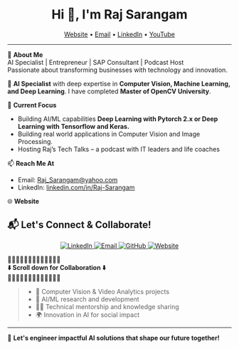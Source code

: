<h1 align="center">Hi 👋, I'm Raj Sarangam</h1>

<p align="center">
  <a href="https://RajSarangam.com">Website</a> • 
  <a href="mailto:raj_sarangam@yahoo.com">Email</a> • 
  <a href="https://www.linkedin.com/in/Raj-Sarangam/">LinkedIn</a> • 
  <a href="https://www.YouTube.com/@RajSarangam/">YouTube</a>
</p>

---

🎯 **About Me**  
AI Specialist | Entrepreneur | SAP Consultant | Podcast Host   
Passionate about transforming businesses with technology and innovation.

🎯 **AI Specialist** with deep expertise in **Computer Vision, Machine Learning, and Deep Learning**. I have completed **Master of OpenCV University**.

💼 **Current Focus**  
- Building AI/ML capabilities **Deep Learning with Pytorch 2.x or Deep Learning with Tensorflow and Keras.**  
- Building real world applications in Computer Vision and Image Processing.  
- Hosting Raj’s Tech Talks – a podcast with IT leaders and life coaches

📫 **Reach Me At**  
- Email: [Raj_Sarangam@yahoo.com](mailto:Raj_Sarangam@yahoo.com)  
- LinkedIn: [linkedin.com/in/Raj-Sarangam](https://linkedin.com/in/Raj-Sarangam)

🌐 **Website**  




## 📬 Let's Connect & Collaborate!

<p align="center">
  <a href="https://www.linkedin.com/in/Raj-Sarangam" target="_blank">
    <img src="https://img.shields.io/badge/LinkedIn-Connect-blue?style=for-the-badge&logo=linkedin" alt="LinkedIn" />
  </a>
  <a href="mailto:raj_sarangam@yahoo.com">
    <img src="https://img.shields.io/badge/Email-Contact-red?style=for-the-badge&logo=gmail" alt="Email" />
  </a>
  <a href="https://github.com/RajSarangam" target="_blank">
    <img src="https://img.shields.io/badge/GitHub-Follow-black?style=for-the-badge&logo=github" alt="GitHub" />
  </a>
  <a href="https://RajSarangam.com" target="_blank">
    <img src="https://img.shields.io/badge/Portfolio-View-orange?style=for-the-badge&logo=firefox" alt="Website" />
  </a>
</p>

🌟🌟🌟🌟🌟🌟🌟🌟🌟🌟🌟🌟🌟  
**⬇️ Scroll down for Collaboration ⬇️**  
🌟🌟🌟🌟🌟🌟🌟🌟🌟🌟🌟🌟🌟


>
> - 🧠 Computer Vision & Video Analytics projects  
> - 🤖 AI/ML research and development  
> - 🧑‍🏫 Technical mentorship and knowledge sharing  
> - 🌍 Innovation in AI for social impact

---

🚀 **Let's engineer impactful AI solutions that shape our future together!**
